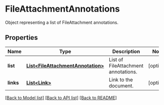 ﻿
# FileAttachmentAnnotations
Object representing a list of FileAttachment annotations.

## Properties
Name | Type | Description | Notes
------------ | ------------- | ------------- | -------------
**list** | [**List&lt;FileAttachmentAnnotation&gt;**](FileAttachmentAnnotation.md) | List of FileAttachment annotations. | [optional]
**links** | [**List&lt;Link&gt;**](Link.md) | Link to the document. | [optional]


[[Back to Model list]](../../README.md#documentation-for-models) [[Back to API list]](../../README.md#documentation-for-api-endpoints) [[Back to README]](../../README.md)


